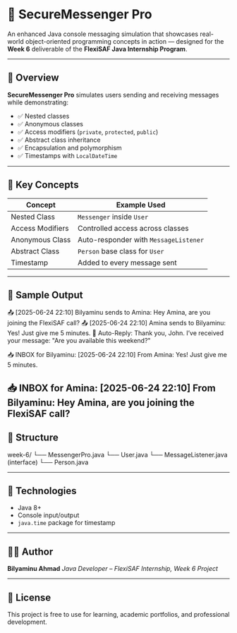 # 🔐 SecureMessenger Pro

An enhanced Java console messaging simulation that showcases real-world object-oriented programming concepts in action — designed for the **Week 6** deliverable of the **FlexiSAF Java Internship Program**.

---

## 💼 Overview

**SecureMessenger Pro** simulates users sending and receiving messages while demonstrating:

- ✅ Nested classes
- ✅ Anonymous classes
- ✅ Access modifiers (`private`, `protected`, `public`)
- ✅ Abstract class inheritance
- ✅ Encapsulation and polymorphism
- ✅ Timestamps with `LocalDateTime`

------

   ## 🧠 Key Concepts

   | Concept             | Example Used                         |
   |---------------------|--------------------------------------|
   | Nested Class         | `Messenger` inside `User`            |
   | Access Modifiers     | Controlled access across classes     |
   | Anonymous Class      | Auto-responder with `MessageListener`|
   | Abstract Class       | `Person` base class for `User`       |
   | Timestamp            | Added to every message sent          |

   ---

   ## 🧪 Sample Output

   📤 [2025-06-24 22:10] Bilyaminu sends to Amina: Hey Amina, are you joining the FlexiSAF call?
   📤 [2025-06-24 22:10] Amina sends to Bilyaminu: Yes! Just give me 5 minutes.
   🤖 Auto-Reply: Thank you, John. I’ve received your message: "Are you available this weekend?"

   📥 INBOX for Bilyaminu:
       [2025-06-24 22:10] From Amina: Yes! Just give me 5 minutes.

   📥 INBOX for Amina:
       [2025-06-24 22:10] From Bilyaminu: Hey Amina, are you joining the FlexiSAF call?
---

## 📂 Structure

week-6/
└── MessengerPro.java
└── User.java
└── MessageListener.java (interface)
└── Person.java


---

## 🔧 Technologies

- Java 8+
- Console input/output
- `java.time` package for timestamp

---

## 🧑‍💻 Author

**Bilyaminu Ahmad**
*Java Developer – FlexiSAF Internship, Week 6 Project*

---

## 📜 License

This project is free to use for learning, academic portfolios, and professional development.

